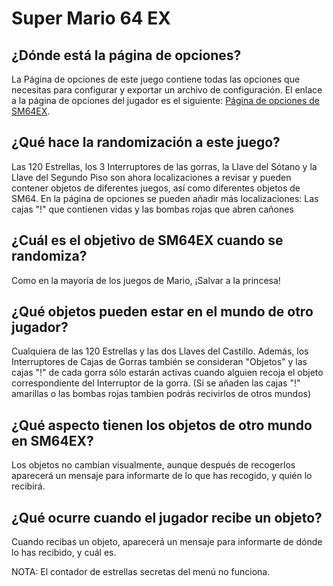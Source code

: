 # Super Mario 64 EX

## ¿Dónde está la página de opciones?

La Página de opciones de este juego contiene todas las opciones que necesitas para configurar y exportar un archivo de configuración. El enlace a la página de opciones del jugador es el siguiente: [Página de opciones de SM64EX](../player-options).

## ¿Qué hace la randomización a este juego?
Las 120 Estrellas, los 3 Interruptores de las gorras, la Llave del Sótano y la Llave del Segundo Piso son ahora localizaciones a revisar y pueden contener objetos de diferentes juegos, así
como diferentes objetos de SM64.
En la página de opciones se pueden añadir más localizaciones: Las cajas "!" que contienen vidas y las bombas rojas que abren cañones

## ¿Cuál es el objetivo de SM64EX cuando se randomiza?
Como en la mayoría de los juegos de Mario, ¡Salvar a la princesa!

## ¿Qué objetos pueden estar en el mundo de otro jugador?
Cualquiera de las 120 Estrellas y las dos Llaves del Castillo. Además, los Interruptores de Cajas de Gorras también se consideran "Objetos" y las cajas "!"  de cada gorra sólo estarán activas cuando alguien recoja el objeto correspondiente del Interruptor de la gorra. (Si se añaden las cajas "!" amarillas o las bombas rojas tambien podrás recivirlos de otros mundos)

## ¿Qué aspecto tienen los objetos de otro mundo en SM64EX?
Los objetos no cambian visualmente, aunque después de recogerlos aparecerá un mensaje para informarte de lo que has recogido, y quién lo recibirá.

## ¿Qué ocurre cuando el jugador recibe un objeto?
Cuando recibas un objeto, aparecerá un mensaje para informarte de dónde lo has recibido, y cuál es.

NOTA: El contador de estrellas secretas del menú no funciona.